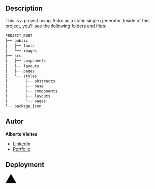 ## Description
This is a project using Astro as a static single generator.
Inside of this project, you'll see the following folders and files:

```
PROJECT_ROOT
├── public
│   ├── fonts
│   └── images
├── src
│   ├── components
│   ├── layouts
│   ├── pages
│   └── styles
│        ├── abstracts
│        ├── base
│        ├── components
│        ├── layouts
│        └── pages
└── package.json
```

## Autor
**Alberte Vieites**

* [LinkedIn](https://www.linkedin.com/in/albertevieites)
* [Portfolio](http://www.albertevieites.com/)

## Deployment
<a href="https://alberte-portfolio.vercel.app/">
  <img height="30" src="./public/images/vercel-icon-dark.svg"/>
</a>
